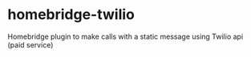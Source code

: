 # homebridge-twilio
Homebridge plugin to make calls with a static message using Twilio api (paid service)

